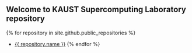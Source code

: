## Welcome to KAUST Supercomputing Laboratory repository

{% for repository in site.github.public_repositories %}
  * [{{ repository.name }}](https://kaust-ksl.github.io/general/repository.name)
{% endfor %}
